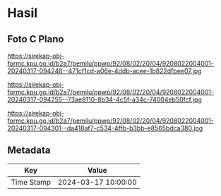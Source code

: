 # Hasil

## Foto C Plano

https://sirekap-obj-formc.kpu.go.id/b2a7/pemilu/ppwp/92/08/02/20/04/9208022004001-20240317-094248--471cf1cd-a06e-4ddb-acee-1b822dfbee07.jpg

https://sirekap-obj-formc.kpu.go.id/b2a7/pemilu/ppwp/92/08/02/20/04/9208022004001-20240317-094255--73ae8110-8b34-4c5f-a34c-74004eb50fcf.jpg

https://sirekap-obj-formc.kpu.go.id/b2a7/pemilu/ppwp/92/08/02/20/04/9208022004001-20240317-094301--da418af7-c534-4ffb-b3bb-e8565bdca380.jpg


## Metadata

| Key        | Value               |
| ---------- | ------------------- |
| Time Stamp | 2024-03-17 10:00:00 |



